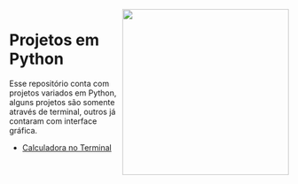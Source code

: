 <img src="https://cdn3.iconfinder.com/data/icons/logos-and-brands-adobe/512/267_Python-1024.png" align="right" width="300">

# Projetos em Python

Esse repositório conta com projetos variados em Python, alguns projetos são somente através de terminal, outros já contaram com interface gráfica.

* [Calculadora no Terminal](https://github.com/RTieppo/Projetos-Python/tree/main/calculadora_terminal)
